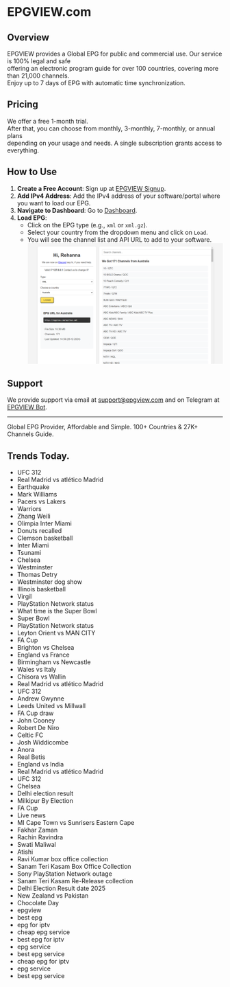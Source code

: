 # EPGVIEW.com



## Overview
EPGVIEW provides a Global EPG for public and commercial use. Our service is 100% legal and safe\
offering an electronic program guide for over 100 countries, covering more than 21,000 channels.\
Enjoy up to 7 days of EPG with automatic time synchronization.

## Pricing
We offer a free 1-month trial. \
After that, you can choose from monthly, 3-monthly, 7-monthly, or annual plans \
depending on your usage and needs. A single subscription grants access to everything.

## How to Use
1. **Create a Free Account**: Sign up at [EPGVIEW Signup](https://epgview.com/signup.php).
2. **Add IPv4 Address**: Add the IPv4 address of your software/portal where you want to load our EPG.
3. **Navigate to Dashboard**: Go to [Dashboard](https://epgview.com/dashboard.php).
4. **Load EPG**:
   - Click on the EPG type (e.g., `xml` or `xml.gz`).
   - Select your country from the dropdown menu and click on `Load`.
   - You will see the channel list and API URL to add to your software.
![EPGVIEW](img/dashboard.png)
## Support
We provide support via email at [support@epgview.com](mailto:support@epgview.com) and on Telegram at [EPGVIEW Bot](https://t.me/epgview_bot).

---

Global EPG Provider, Affordable and Simple. 100+ Countries & 27K+ Channels Guide.

## Trends Today.

- UFC 312
- Real Madrid vs atlético Madrid
- Earthquake
- Mark Williams
- Pacers vs Lakers
- Warriors
- Zhang Weili
- Olimpia Inter Miami
- Donuts recalled
- Clemson basketball
- Inter Miami
- Tsunami
- Chelsea
- Westminster
- Thomas Detry
- Westminster dog show
- Illinois basketball
- Virgil
- PlayStation Network status
- What time is the Super Bowl
- Super Bowl
- PlayStation Network status
- Leyton Orient vs MAN CITY
- FA Cup
- Brighton vs Chelsea
- England vs France
- Birmingham vs Newcastle
- Wales vs Italy
- Chisora vs Wallin
- Real Madrid vs atlético Madrid
- UFC 312
- Andrew Gwynne
- Leeds United vs Millwall
- FA Cup draw
- John Cooney
- Robert De Niro
- Celtic FC
- Josh Widdicombe
- Anora
- Real Betis
- England vs India
- Real Madrid vs atlético Madrid
- UFC 312
- Chelsea
- Delhi election result
- Milkipur By Election
- FA Cup
- Live news
- MI Cape Town vs Sunrisers Eastern Cape
- Fakhar Zaman
- Rachin Ravindra
- Swati Maliwal
- Atishi
- Ravi Kumar box office collection
- Sanam Teri Kasam Box Office Collection
- Sony PlayStation Network outage
- Sanam Teri Kasam Re-Release collection
- Delhi Election Result date 2025
- New Zealand vs Pakistan
- Chocolate Day
- epgview
- best epg
- epg for iptv
- cheap epg service
- best epg for iptv
- epg service
- best epg service
- cheap epg for iptv
- epg service
- best epg service
